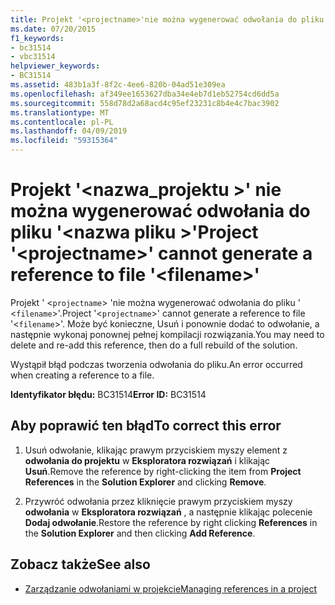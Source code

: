 ```yaml
---
title: Projekt '<projectname>'nie można wygenerować odwołania do pliku'<filename>'
ms.date: 07/20/2015
f1_keywords:
- bc31514
- vbc31514
helpviewer_keywords:
- BC31514
ms.assetid: 483b1a3f-8f2c-4ee6-820b-04ad51e309ea
ms.openlocfilehash: af349ee1653627dba34e4eb7d1eb52754cd6dd5a
ms.sourcegitcommit: 558d78d2a68acd4c95ef23231c8b4e4c7bac3902
ms.translationtype: MT
ms.contentlocale: pl-PL
ms.lasthandoff: 04/09/2019
ms.locfileid: "59315364"
---
```

# <a name="project-projectname-cannot-generate-a-reference-to-file-filename"></a><span data-ttu-id="8d2f2-102">Projekt '\<nazwa_projektu >' nie można wygenerować odwołania do pliku '\<nazwa pliku >'</span><span class="sxs-lookup"><span data-stu-id="8d2f2-102">Project '\<projectname>' cannot generate a reference to file '\<filename>'</span></span>
<span data-ttu-id="8d2f2-103">Projekt ' <`projectname`> 'nie można wygenerować odwołania do pliku ' <`filename`>'.</span><span class="sxs-lookup"><span data-stu-id="8d2f2-103">Project '<`projectname`>' cannot generate a reference to file '<`filename`>'.</span></span> <span data-ttu-id="8d2f2-104">Może być konieczne, Usuń i ponownie dodać to odwołanie, a następnie wykonaj ponownej pełnej kompilacji rozwiązania.</span><span class="sxs-lookup"><span data-stu-id="8d2f2-104">You may need to delete and re-add this reference, then do a full rebuild of the solution.</span></span>  
  
 <span data-ttu-id="8d2f2-105">Wystąpił błąd podczas tworzenia odwołania do pliku.</span><span class="sxs-lookup"><span data-stu-id="8d2f2-105">An error occurred when creating a reference to a file.</span></span>  
  
 <span data-ttu-id="8d2f2-106">**Identyfikator błędu:** BC31514</span><span class="sxs-lookup"><span data-stu-id="8d2f2-106">**Error ID:** BC31514</span></span>  
  
## <a name="to-correct-this-error"></a><span data-ttu-id="8d2f2-107">Aby poprawić ten błąd</span><span class="sxs-lookup"><span data-stu-id="8d2f2-107">To correct this error</span></span>  
  
1. <span data-ttu-id="8d2f2-108">Usuń odwołanie, klikając prawym przyciskiem myszy element z **odwołania do projektu** w **Eksploratora rozwiązań** i klikając **Usuń**.</span><span class="sxs-lookup"><span data-stu-id="8d2f2-108">Remove the reference by right-clicking the item from **Project References** in the **Solution Explorer** and clicking **Remove**.</span></span>  
  
2. <span data-ttu-id="8d2f2-109">Przywróć odwołania przez kliknięcie prawym przyciskiem myszy **odwołania** w **Eksploratora rozwiązań** , a następnie klikając polecenie **Dodaj odwołanie**.</span><span class="sxs-lookup"><span data-stu-id="8d2f2-109">Restore the reference by right clicking **References** in the **Solution Explorer** and then clicking **Add Reference**.</span></span>  
  
## <a name="see-also"></a><span data-ttu-id="8d2f2-110">Zobacz także</span><span class="sxs-lookup"><span data-stu-id="8d2f2-110">See also</span></span>

- [<span data-ttu-id="8d2f2-111">Zarządzanie odwołaniami w projekcie</span><span class="sxs-lookup"><span data-stu-id="8d2f2-111">Managing references in a project</span></span>](/visualstudio/ide/managing-references-in-a-project)
